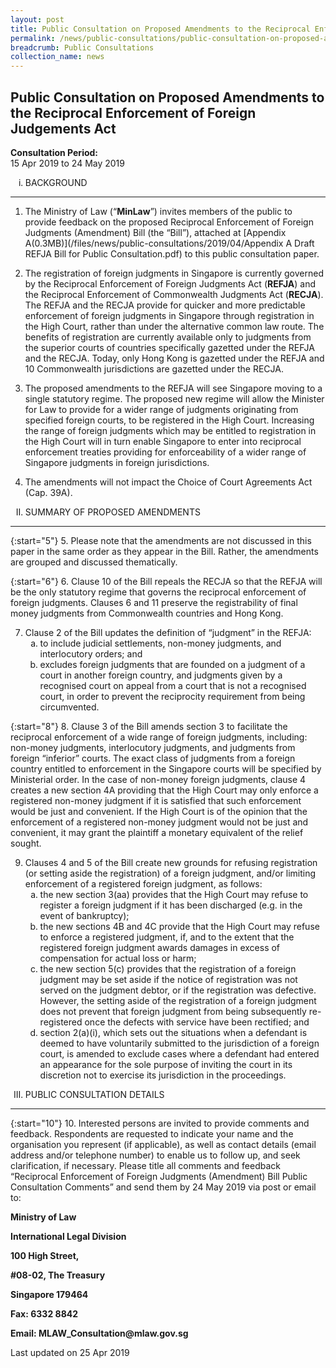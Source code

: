 ```yaml
---
layout: post
title: Public Consultation on Proposed Amendments to the Reciprocal Enforcement of Foreign Judgements Act
permalink: /news/public-consultations/public-consultation-on-proposed-amendments-reciprocal-enforcement-foreign-judgements-act
breadcrumb: Public Consultations
collection_name: news
---
```


Public Consultation on Proposed Amendments to the Reciprocal Enforcement of Foreign Judgements Act
---

**Consultation Period:**  
15 Apr 2019 to 24 May 2019


<ol style="list-style-type: lower-roman">
<li>BACKGROUND</li>
</ol>

---

1. The Ministry of Law (“**MinLaw**”) invites members of the public to provide feedback on the proposed Reciprocal Enforcement of Foreign Judgments (Amendment) Bill (the “Bill”), attached at [Appendix A(0.3MB)](/files/news/public-consultations/2019/04/Appendix A Draft REFJA Bill for Public Consultation.pdf) to this public consultation paper.

 

2. The registration of foreign judgments in Singapore is currently governed by the Reciprocal Enforcement of Foreign Judgments Act (**REFJA**) and the Reciprocal Enforcement of Commonwealth Judgments Act (**RECJA**). The REFJA and the RECJA provide for quicker and more predictable enforcement of foreign judgments in Singapore through registration in the High Court, rather than under the alternative common law route. The benefits of registration are currently available only to judgments from the superior courts of countries specifically gazetted under the REFJA and the RECJA. Today, only Hong Kong is gazetted under the REFJA and 10 Commonwealth jurisdictions are gazetted under the RECJA.

 

3. The proposed amendments to the REFJA will see Singapore moving to a single statutory regime. The proposed new regime will allow the Minister for Law to provide for a wider range of judgments originating from specified foreign courts, to be registered in the High Court. Increasing the range of foreign judgments which may be entitled to registration in the High Court will in turn enable Singapore to enter into reciprocal enforcement treaties providing for enforceability of a wider range of Singapore judgments in foreign jurisdictions.

 

4. The amendments will not impact the Choice of Court Agreements Act (Cap. 39A).

<ol style="list-style-type: upper-roman" start="2">
<li>SUMMARY OF PROPOSED AMENDMENTS</li>
</ol>

---

{:start="5"}
5. Please note that the amendments are not discussed in this paper in the same order as they appear in the Bill. Rather, the amendments are grouped and discussed thematically.

 
{:start="6"}
6. Clause 10 of the Bill repeals the RECJA so that the REFJA will be the only statutory regime that governs the reciprocal enforcement of foreign judgments. Clauses 6 and 11 preserve the registrability of final money judgments from Commonwealth countries and Hong Kong.

<ol start="7">
<li>  Clause 2 of the Bill updates the definition of “judgment” in the REFJA:

<ol style="list-style-type: lower-alpha">
<li>to include judicial settlements, non-money judgments, and interlocutory orders; and </li>
<li>excludes foreign judgments that are founded on a judgment of a court in another foreign country, and judgments given by a recognised court on appeal from a court that is not a recognised court, in order to prevent the reciprocity requirement from being circumvented. </li>
</ol>
</li>
</ol>

{:start="8"}
8. Clause 3 of the Bill amends section 3 to facilitate the reciprocal enforcement of a wide range of foreign judgments, including: non-money judgments, interlocutory judgments, and judgments from foreign “inferior” courts. The exact class of judgments from a foreign country entitled to enforcement in the Singapore courts will be specified by Ministerial order. In the case of non-money foreign judgments, clause 4 creates a new section 4A providing that the High Court may only enforce a registered non-money judgment if it is satisfied that such enforcement would be just and convenient. If the High Court is of the opinion that the enforcement of a registered non-money judgment would not be just and convenient, it may grant the plaintiff a monetary equivalent of the relief sought.

<ol start="9">
<li>   Clauses 4 and 5 of the Bill create new grounds for refusing registration (or setting aside the registration) of a foreign judgment, and/or limiting enforcement of a registered foreign judgment, as follows:

<ol style="list-style-type: lower-alpha">
<li>the new section 3(aa) provides that the High Court may refuse to register a foreign judgment if it has been discharged (e.g. in the event of bankruptcy); </li>

 

<li>the new sections 4B and 4C provide that the High Court may refuse to enforce a registered judgment, if, and to the extent that the registered foreign judgment awards damages in excess of compensation for actual loss or harm; </li>

 

<li>the new section 5(c) provides that the registration of a foreign judgment may be set aside if the notice of registration was not served on the judgment debtor, or if the registration was defective. However, the setting aside of the registration of a foreign judgment does not prevent that foreign judgment from being subsequently re-registered once the defects with service have been rectified; and </li>

 

<li>section 2(a)(i), which sets out the situations when a defendant is deemed to have voluntarily submitted to the jurisdiction of a foreign court, is amended to exclude cases where a defendant had entered an appearance for the sole purpose of inviting the court in its discretion not to exercise its jurisdiction in the proceedings. </li>
</ol>
</li>
</ol>


<ol start="3" style="list-style-type: upper-roman">
<li>PUBLIC CONSULTATION DETAILS</li>
</ol>

---

{:start="10"}
10. Interested persons are invited to provide comments and feedback. Respondents are requested to indicate your name and the organisation you represent (if applicable), as well as contact details (email address and/or telephone number) to enable us to follow up, and seek clarification, if necessary. Please title all comments and feedback “Reciprocal Enforcement of Foreign Judgments (Amendment) Bill Public Consultation Comments” and send them by 24 May 2019 via post or email to:

<p class="address-centered"><strong>Ministry of Law</strong></p>   
<p class="address-centered"><strong>International Legal Division</strong></p>   
<p class="address-centered"><strong>100 High Street,</strong></p>
<p class="address-centered"><strong>#08-02, The Treasury</strong></p>
<p class="address-centered"><strong>Singapore 179464</strong></p>
<p class="address-centered"><strong>Fax: 6332 8842</strong></p>
<p class="address-centered"><strong>Email: MLAW_Consultation@mlaw.gov.sg</strong></p>

<p class="right-side-updated">Last updated on 25 Apr 2019 </p>
